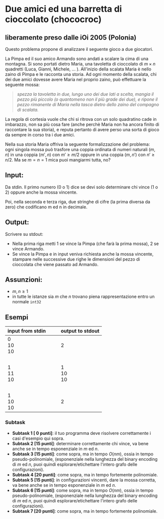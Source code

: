 # Due amici ed una barretta di cioccolato (chococroc)
## liberamente preso dalle iOi 2005 (Polonia)

Questo problema propone di analizzare il seguente gioco a due giocatori.  

La Pimpa ed il suo amico Armando sono andati a scalare la cima di una montagna.
Si sono portati dietro Maria, una tavoletta di cioccolato di $m \times n$ quadretti (Luca, Gianni, Michele, ... ).
All'inizio della scalata Maria è nello zaino di Pimpa e le racconta una storia.
Ad ogni momento della scalata,
chi dei due amici dovesse avere Maria nel proprio zaino, può effettuare la seguente mossa:

> *spezza la tavoletta in due, lungo uno dei due lati a scelta, mangia il pezzo più piccolo (o quantomeno non il più grade dei due), e ripone il pezzo rimanente di Maria nella tasca dietro dello zaino del compagno di scalata.*

La regola di cortesia vuole che chi si ritrova con un solo quadratino cade in imbarazzo, non sa più cosa fare (anche perchè Maria non ha ancora finito di raccontare la sua storia), e reputa pertanto di avere perso una sorta di gioco da sempre in corso tra i due amici.

Nella sua storia Maria offriva la seguente formalizzazione del problema: ogni singola mossa può trasfore una coppia ordinata di numeri naturali $(m,n)$ in una coppia $(m',n)$ con $m'\geq m/2$
oppure in una coppia $(m,n')$ con $n'\geq n/2$.
Ma se $m=n=1$ mica puoi mangiarmi tutta, no?

## Input:

Da stdin.
Il primo numero (0 o 1) dice se devi solo determinare chi vince (1 o 2) oppure anche la mossa vincente.

Poi, nella seconda e terza riga, due stringhe di cifre (la prima diversa da zero) che codificano m ed n in decimale.

## Output:

Scrivere su stdout:  
- Nella prima riga metti 1 se vince la Pimpa (che farà la prima mossa), 2 se vince Armando.
- Se vince la Pimpa e in input veniva richiesta anche la mossa vincente, stampare nelle successive due righe le dimensioni del pezzo di cioccolata che viene passato ad Armando.

## Assunzioni:

- $m, n \geq 1$
- in tutte le istanze sia $m$ che $n$ trovano piena rappresentazione entro un normale `int32`

## Esempi

| input from stdin | &nbsp;&nbsp;&nbsp;&nbsp; | output to stdout |
| ---------------- | ------------------------ | ---------------- |
| 0<br>10<br>10    | &nbsp;                   | 2                |
| &nbsp;           | &nbsp;                   | &nbsp;           |
| 1<br>11<br>10    | &nbsp;                   | 1<br>10<br>10    |
| &nbsp;           | &nbsp;                   | &nbsp;           |
| 1<br>10<br>10    | &nbsp;                   | 2                |





### Subtask
- **Subtask 1 [ 0 punti]**: il tuo programma deve risolvere correttamente i casi d'esempio qui sopra.
- **Subtask 2 [15 punti]**: determinare correttamente chi vince, va bene anche se in tempo esponenziale in $m$ ed $n$.
- **Subtask 3 [15 punti]**: come sopra, ma in tempo $O(nm)$, ossia in tempo pseudo-polinomiale, (esponenziale nella lunghezza del binary encoding di $m$ ed $n$, puoi quindi esplorare/etichettare l'intero grafo delle configurazioni).
- **Subtask 4 [20 punti]**: come sopra, ma in tempo fortemente polinomiale.
- **Subtask 5 [15 punti]**: in configurazioni vincenti, dare la mossa corretta, va bene anche se in tempo esponenziale in $m$ ed $n$.
- **Subtask 6 [15 punti]**: come sopra, ma in tempo $O(nm)$, ossia in tempo pseudo-polinomiale, (esponenziale nella lunghezza del binary encoding di $m$ ed $n$, puoi quindi esplorare/etichettare l'intero grafo delle configurazioni).
- **Subtask 7 [20 punti]**: come sopra, ma in tempo fortemente polinomiale.

